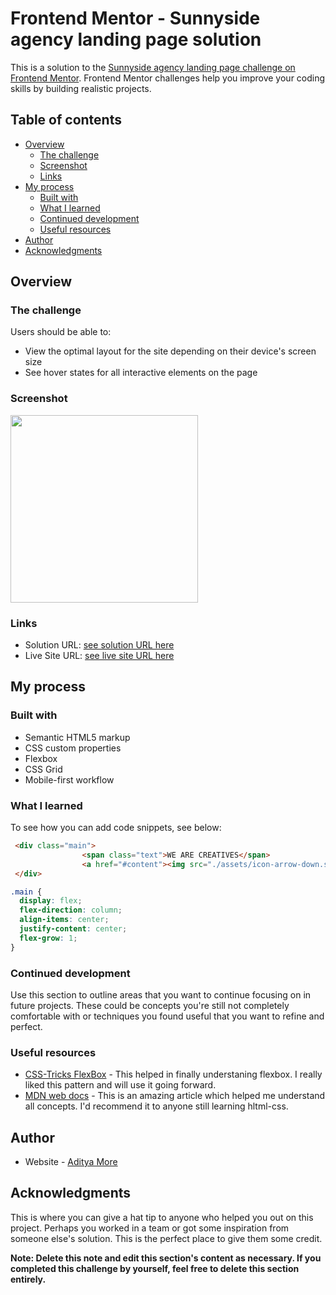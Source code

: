 # Frontend Mentor - Sunnyside agency landing page solution

This is a solution to the [Sunnyside agency landing page challenge on Frontend Mentor](https://www.frontendmentor.io/challenges/sunnyside-agency-landing-page-7yVs3B6ef). Frontend Mentor challenges help you improve your coding skills by building realistic projects.

## Table of contents

- [Overview](#overview)
  - [The challenge](#the-challenge)
  - [Screenshot](#screenshot)
  - [Links](#links)
- [My process](#my-process)
  - [Built with](#built-with)
  - [What I learned](#what-i-learned)
  - [Continued development](#continued-development)
  - [Useful resources](#useful-resources)
- [Author](#author)
- [Acknowledgments](#acknowledgments)

## Overview

### The challenge

Users should be able to:

- View the optimal layout for the site depending on their device's screen size
- See hover states for all interactive elements on the page

### Screenshot

<img src="https://github.com/adityaa-more/landing-page/assets/99107694/8951123c-3983-4b33-8b49-59301b06f6a1" width='300' >

### Links

- Solution URL: [see solution URL here](https://www.frontendmentor.io/solutions/responsive-landing-page-using-css-grid-yK4SBHjaXq)
- Live Site URL: [see live site URL here](https://superside-landingpage.netlify.app/)

## My process

### Built with

- Semantic HTML5 markup
- CSS custom properties
- Flexbox
- CSS Grid
- Mobile-first workflow

### What I learned

To see how you can add code snippets, see below:

```html
 <div class="main">
                <span class="text">WE ARE CREATIVES</span>
                <a href="#content"><img src="./assets/icon-arrow-down.svg" class="arrow" alt="arrow button"></a>
 </div>
```

```css
.main {
  display: flex;
  flex-direction: column;
  align-items: center;
  justify-content: center;
  flex-grow: 1;
}

```


### Continued development

Use this section to outline areas that you want to continue focusing on in future projects. These could be concepts you're still not completely comfortable with or techniques you found useful that you want to refine and perfect.

### Useful resources

- [CSS-Tricks FlexBox](https://css-tricks.com/snippets/css/a-guide-to-flexbox/) - This helped in finally understaning flexbox. I really liked this pattern and will use it going forward.
- [MDN web docs](https://developer.mozilla.org/en-US/) - This is an amazing article which helped me understand all concepts. I'd recommend it to anyone still learning hltml-css.

## Author

- Website - [Aditya More](https://bio.site/AdityaMore)

## Acknowledgments

This is where you can give a hat tip to anyone who helped you out on this project. Perhaps you worked in a team or got some inspiration from someone else's solution. This is the perfect place to give them some credit.

**Note: Delete this note and edit this section's content as necessary. If you completed this challenge by yourself, feel free to delete this section entirely.**
